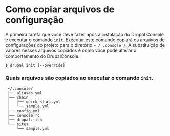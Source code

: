 # Como copiar arquivos de configuração
A primeira tarefa que você deve fazer após a instalação do Drupal Console é executar o comando `init`. Executar este comando copiará os arquivos de configurações do projeto para o diretório `~ / .console /`. A substituição de valores nesses arquivos copiados é como você pode alterar o comportamento do DrupalConsole.
 
 ```
 $ drupal init [--override]
 ```
 
### Quais arquivos são copiados ao executar o comando `init`.
```
 ~/.console/ 
 ├── aliases.yml 
 ├── chain
 │   ├── quick-start.yml
 │   └── sample.yml 
 ├── config.yml 
 ├── console.rc 
 ├── drupal.fish 
 └── sites 
     └── sample.yml 
```